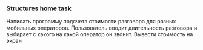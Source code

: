 ### Structures home task

Написать программу подсчета стоимости разговора для
разных мобильных операторов. Пользователь вводит длительность разговора и выбирает с какого на какой оператор
он звонит. Вывести стоимость на экран
